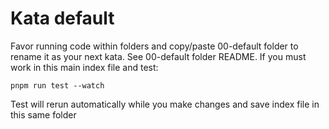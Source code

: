 # Kata default

Favor running code within folders and copy/paste 00-default folder to rename it as your next kata. See 00-default folder README. If you must work in this main index file and test:

```
pnpm run test --watch
```

Test will rerun automatically while you make changes and save index file in this same folder
